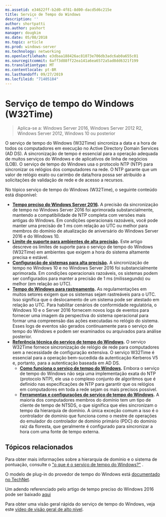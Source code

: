 ```yaml
---
ms.assetid: e34622ff-b2d0-4f81-8d00-dacd5d6c215e
title: Serviço de Tempo do Windows
description: ''
author: shortpatti
ms.author: pashort
manager: dougkim
ms.date: 05/08/2018
ms.topic: article
ms.prod: windows-server
ms.technology: networking
ms.openlocfilehash: e3dbaa188426ac81073e706db3adc6ab0a655c01
ms.sourcegitcommit: 6aff3d88ff22ea141a6ea6572a5ad8dd6321f199
ms.translationtype: MT
ms.contentlocale: pt-BR
ms.lasthandoff: 09/27/2019
ms.locfileid: "71405184"
---
```

# <a name="windows-time-service-w32time"></a>Serviço de tempo do Windows (W32Time)

>Aplica-se a: Windows Server 2016, Windows Server 2012 R2, Windows Server 2012, Windows 10 ou posterior

O serviço de tempo do Windows (W32Time) sincroniza a data e a hora de todos os computadores em execução no Active Directory Domain Services (AD DS). A sincronização de tempo é essencial para a operação adequada de muitos serviços do Windows e de aplicativos de linha de negócios (LOB). O serviço de tempo do Windows usa o protocolo NTP (NTP) para sincronizar os relógios dos computadores na rede. O NTP garante que um valor de relógio exato ou carimbo de data/hora possa ser atribuído a solicitações de validação de rede e de acesso a recursos.

No tópico serviço de tempo do Windows (W32Time), o seguinte conteúdo está disponível:
- **[Tempo preciso do Windows Server 2016](accurate-time.md).** A precisão da sincronização de tempo no Windows Server 2016 foi aprimorada substancialmente, mantendo a compatibilidade de NTP completa com versões mais antigas do Windows. Em condições operacionais razoáveis, você pode manter uma precisão de 1 ms com relação ao UTC ou melhor para membros do domínio de atualização de aniversário do Windows Server 2016 e do Windows 10.
- **[Limite de suporte para ambientes de alta precisão](support-boundary.md).** Este artigo descreve os limites de suporte para o serviço de tempo do Windows (W32Time) em ambientes que exigem a hora do sistema altamente precisa e estável.
- **[Configuração de sistemas para alta precisão](configuring-systems-for-high-accuracy.md).** A sincronização de tempo no Windows 10 e no Windows Server 2016 foi substancialmente aprimorada.  Em condições operacionais razoáveis, os sistemas podem ser configurados para manter a precisão de 1 ms (milissegundo) ou melhor (em relação ao UTC).
- **[Tempo do Windows para rastreamento](windows-time-for-traceability.md).** As regulamentações em muitos setores exigem que os sistemas sejam rastreáveis para o UTC.  Isso significa que o deslocamento de um sistema pode ser atestado em relação ao UTC.  Para habilitar cenários de conformidade regulatória, o Windows 10 e o Server 2016 fornecem novos logs de eventos para fornecer uma imagem da perspectiva do sistema operacional para formar uma compreensão das ações executadas no relógio do sistema.  Esses logs de eventos são gerados continuamente para o serviço de tempo do Windows e podem ser examinados ou arquivados para análise posterior.
- **[Referência técnica do serviço de tempo do Windows](windows-time-service-tech-ref.md).** O serviço W32Time fornece sincronização de relógio de rede para computadores sem a necessidade de configuração extensiva. O serviço W32Time é essencial para a operação bem-sucedida da autenticação Kerberos V5 e, portanto, para a autenticação baseada em AD DS.
    - **[Como funciona o serviço de tempo do Windows](How-the-Windows-Time-Service-Works.md).** Embora o serviço de tempo do Windows não seja uma implementação exata do NTP (protocolo NTP), ele usa o complexo conjunto de algoritmos que é definido nas especificações de NTP para garantir que os relógios em computadores em toda a rede sejam os mais precisos possível.
    - **[Ferramentas e configurações de serviço de tempo do Windows](Windows-Time-Service-Tools-and-Settings.md).** A maioria dos computadores membros do domínio tem um tipo de cliente de tempo de NT5DS, o que significa que eles sincronizam o tempo da hierarquia de domínio. A única exceção comum a isso é o controlador de domínio que funciona como o mestre de operações do emulador do controlador de domínio primário (PDC) do domínio raiz da floresta, que geralmente é configurado para sincronizar a hora com uma fonte de tempo externa.


## <a name="related-topics"></a>Tópicos relacionados
Para obter mais informações sobre a hierarquia de domínio e o sistema de pontuação, consulte o ["o que é o serviço de tempo do Windows?"](https://blogs.msdn.microsoft.com/w32time/2007/07/07/what-is-windows-time-service/) .

O modelo de plug-in do provedor de tempo do Windows está [documentado no TechNet](https://msdn.microsoft.com/library/windows/desktop/ms725475%28v=vs.85%29.aspx).

Um adendo referenciado pelo artigo de tempo preciso do Windows 2016 pode ser baixado [aqui](https://windocs.blob.core.windows.net/windocs/WindowsTimeSyncAccuracy_Addendum.pdf)

Para obter uma visão geral rápida do serviço de tempo do Windows, veja este [vídeo de visão geral de alto nível](https://aka.ms/WS2016TimeVideo).

